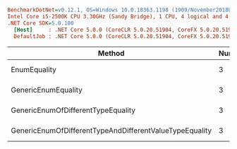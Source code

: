 ``` ini

BenchmarkDotNet=v0.12.1, OS=Windows 10.0.18363.1198 (1909/November2018Update/19H2)
Intel Core i5-2500K CPU 3.30GHz (Sandy Bridge), 1 CPU, 4 logical and 4 physical cores
.NET Core SDK=5.0.100
  [Host]     : .NET Core 5.0.0 (CoreCLR 5.0.20.51904, CoreFX 5.0.20.51904), X64 RyuJIT
  DefaultJob : .NET Core 5.0.0 (CoreCLR 5.0.20.51904, CoreFX 5.0.20.51904), X64 RyuJIT


```
|                                                  Method | NumberOfEnumsInValue | NumberOfEnumsInComparison | NumberOfEnumsInComparisonOfDifferentType |        Mean |     Error |    StdDev |      Median |
|-------------------------------------------------------- |--------------------- |-------------------------- |----------------------------------------- |------------:|----------:|----------:|------------:|
|                                            EnumEquality |                    3 |                         3 |                                        3 |   0.0072 ns | 0.0084 ns | 0.0079 ns |   0.0062 ns |
|                                     GenericEnumEquality |                    3 |                         3 |                                        3 |   0.0062 ns | 0.0074 ns | 0.0069 ns |   0.0037 ns |
|                      GenericEnumOfDifferentTypeEquality |                    3 |                         3 |                                        3 | 259.6395 ns | 3.3380 ns | 3.1223 ns | 260.5933 ns |
| GenericEnumOfDifferentTypeAndDifferentValueTypeEquality |                    3 |                         3 |                                        3 | 256.9099 ns | 1.3353 ns | 1.2491 ns | 256.9640 ns |
